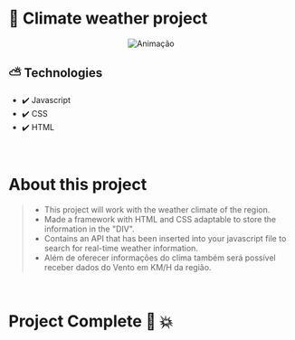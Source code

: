 # 🌅 Climate weather project

<div align="center">
  
  ![Animação](https://user-images.githubusercontent.com/83568294/134257324-581be59d-f7ca-471a-82aa-95258bffb111.gif)

</div>

## ⛅ Technologies 
 - ✔️ Javascript
 - ✔️ CSS
 - ✔️ HTML

<br>

# About this project
 > - This project will work with the weather climate of the region.
 > - Made a framework with HTML and CSS adaptable to store the information in the "DIV".
 > - Contains an API that has been inserted into your javascript file to search for real-time weather information.
 > - Além de oferecer informações do clima também será possível receber dados do Vento em KM/H da região.

<br>

# Project Complete 🌄 💥

